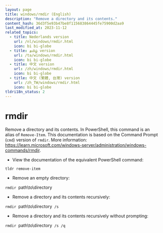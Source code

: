 ```yaml
---
layout: page
title: windows/rmdir (English)
description: "Remove a directory and its contents."
content_hash: 36d3f5e93b47be8f115683864445fe75900d2aa9
last_modified_at: 2023-11-12
related_topics:
  - title: Nederlands version
    url: /nl/windows/rmdir.html
    icon: bi bi-globe
  - title: தமிழ் version
    url: /ta/windows/rmdir.html
    icon: bi bi-globe
  - title: 中文 version
    url: /zh/windows/rmdir.html
    icon: bi bi-globe
  - title: 中文 (繁體, 台灣) version
    url: /zh_TW/windows/rmdir.html
    icon: bi bi-globe
tldri18n_status: 2
---
```

# rmdir

Remove a directory and its contents.
In PowerShell, this command is an alias of `Remove-Item`. This documentation is based on the Command Prompt (`cmd`) version of `rmdir`.
More information: <https://learn.microsoft.com/windows-server/administration/windows-commands/rmdir>.

- View the documentation of the equivalent PowerShell command:

`tldr remove-item`

- Remove an empty directory:

`rmdir `<span class="tldr-var badge badge-pill bg-dark-lm bg-white-dm text-white-lm text-dark-dm font-weight-bold">path\to\directory</span>

- Remove a directory and its contents recursively:

`rmdir `<span class="tldr-var badge badge-pill bg-dark-lm bg-white-dm text-white-lm text-dark-dm font-weight-bold">path\to\directory</span>` /s`

- Remove a directory and its contents recursively without prompting:

`rmdir `<span class="tldr-var badge badge-pill bg-dark-lm bg-white-dm text-white-lm text-dark-dm font-weight-bold">path\to\directory</span>` /s /q`
